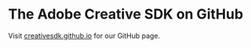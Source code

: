 # The Adobe Creative SDK on GitHub

Visit [creativesdk.github.io](http://creativesdk.github.io) for our GitHub page.